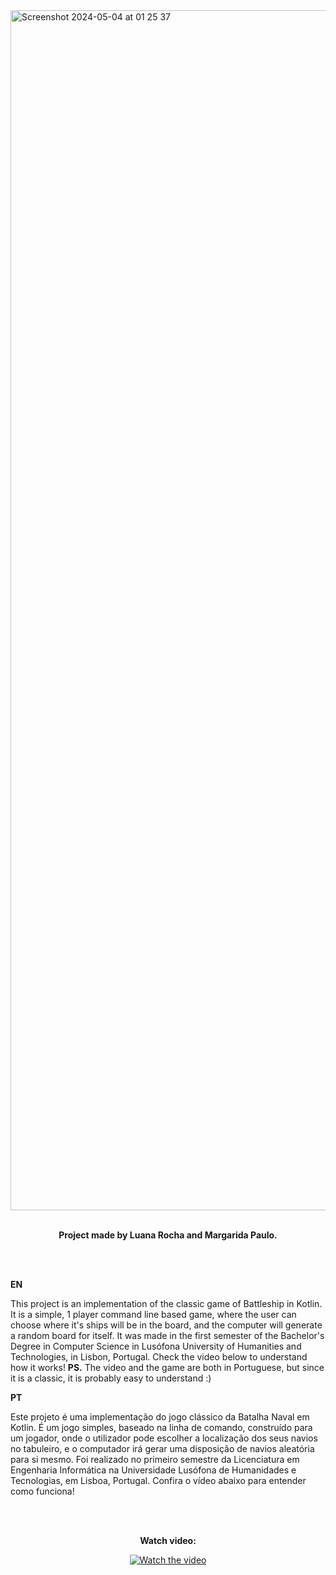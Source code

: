 <img width="1920" alt="Screenshot 2024-05-04 at 01 25 37" src="https://github.com/margarida-paulo/Batalha-Naval/assets/63985525/20223a79-fc34-4eaf-b95d-b6acc6e3b998">

<div align="center">

<br>

**Project made by Luana Rocha and Margarida Paulo.**

</div>

<br><br>

**EN**

This project is an implementation of the classic game of Battleship in Kotlin. It is a simple, 1 player command line based game, where the user can choose where it's ships will be in the board, and the computer will generate a random board for itself. It was made in the first semester of the Bachelor's Degree in Computer Science in Lusófona University of Humanities and Technologies, in Lisbon, Portugal. Check the video below to understand how it works!
**PS.** The video and the game are both in Portuguese, but since it is a classic, it is probably easy to understand :)

**PT**

Este projeto é uma implementação do jogo clássico da Batalha Naval em Kotlin. É um jogo simples, baseado na linha de comando, construído para um jogador, onde o utilizador pode escolher a localização dos seus navios no tabuleiro, e o computador irá gerar uma disposição de navios aleatória para si mesmo. Foi realizado no primeiro semestre da Licenciatura em Engenharia Informática na Universidade Lusófona de Humanidades e Tecnologias, em Lisboa, Portugal. Confira o vídeo abaixo para entender como funciona!

<br><br>

<div align="center">

**Watch video:**

[![Watch the video](https://img.youtube.com/vi/CYT0lOyQrro/maxresdefault.jpg)](https://youtu.be/CYT0lOyQrro)


</div>
